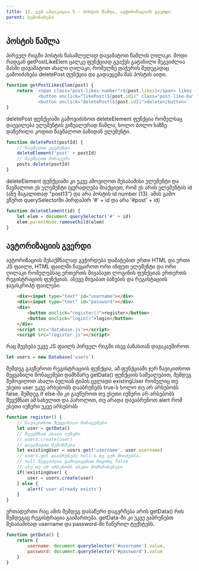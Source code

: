 ```yaml
---
title: 12. ვებ აპლიკაცია 5 - პოსტის წაშლა, ავტორიზაციის გვერდი
parent: სემინარები
---
```


## პოსტის წაშლა
 პირველ რიგში პოსტის წასაშლელად დავამატოთ წაშლის ღილაკი. მოდი რადგან getPostLikeElem ცალკე ფუნქციად გვაქვს გატანილი შეგვიძლია მასში დავამატოთ ახალი ღილაკი, რომელზე დაჭერის შედეგადაც გამოიძახება deletePost ფუნქცია და გადაეცემა მას პოსტის აიდი.
```js
function getPostLikesElem(post) {
	return `<span class="post-likes-number">${post.likes}</span> likes
			<button onclick="likePost(${post.id})" class="post-like-button">like</button>
			<button onclick="deletePost(${post.id})">delete</button>`
}
```
deletePost ფუნქციაში გამოვიძახოთ deleteElement ფუნქცია რომელსაც დაევალება ელემენტის ვიზუალურად წაშლა, ხოლო ბოლო ხაზზე დაწერილი კოდით წავშალოთ ბაზიდან ელემენტი.
```js
function deletePost(postId) {
	// წავშალოთ ელემენტი
	deleteElement('post' + postId)
	// წავშალოთ მონაცემი
	posts.delete(postId)
}
```
deleteElement ფუნქციაში კი უკვე ამოვიღოთ შესაბამისი ელემენტი და წავშალოთ ეს ელემენტი (ყურადღება მიაქციეთ, რომ ეს არის ელემენტის id (ანუ მაგალითად "post13") და არა პოსტის id number (13). ამის გამო ვწერთ querySelectorში პირდაპირ '#' + id და არა '#post' + id)
```js
function deleteElement(id) {
	let elem = document.querySelector('#' + id)
	elem.parentNode.removeChild(elem)
}
```
## ავტორიზაციის გვერდი
ავტორიზაციის შესაქმნალად გვჭირდება დამატებით ერთი HTML და ერთი JS ფაილი, HTML ფაილში ჩავყაროთ ორი ინფუთ ელემენტი და ორი ღილაკი რომელებსაც ერთერთს მივაბავთ ლოგინის ფუნქციას ერთერთს რეგისტრაციის ფუნქციას. ასევე მივაბათ ბაზების და რეგისტაციის ჯავასკრიპტ ფაილები.
```html
    <div><input type="text" id="username"></div>
	<div><input type="text" id="password"></div>
	<div>
		<button onclick="register()">register</button>
		<button onclick="login()">login</button>
	</div>
	<script src="database.js"></script>
	<script src="register.js"></script>
```
რაც შეეხება უკვე JS ფაილს პირველ რიგში ისევ ბაზასთან დავაკავშიროთ 
```js
let users = new Database('users')
```
შემდეგ გავწეროთ რეგისტრაციის ფუნქცია, ამ ფუნქციაში ჯერ წავიკითხოთ შეყვანილი მონაცემები დამხმარე getData() ფუნქციის საშუალებით, შემდეგ შემოვიღოთ ახალი ბულიან ტიპის ცვლადი existingUser რომელიც თუ ესეთი user უკვე არსებობს დააბრუნებს true-ს ხოლო თუ არ არსებობს false. შემდეგ if else-ში კი გავწეროთ თუ ესეთი იუზერი არ არსებობს შევქმნათ ამ სახელით და პაროლით, თუ არადა დავაბრუნოთ alert რომ ესეთი იუზერი უკვე არსებობს 
```js
function register() {
	// წავიკითხოთ შეყვანილი მონაცემები
	let user = getData()
	// შევქმნათ ახალი იუზერი
	// users.create(user)
	// დავამატოთ შემოწმება
	let existingUser = users.get('username', user.username)
	// users.get დააბრუნებს null-ს თუ ვერ მოიძებნა.
	// null შეგვიძლია გამოვიყენოთ როგორც false
	// ანუ თუ არ არსებობს ასეთი მომხმარებელი
	if(!existingUser) {
		user = users.create(user)
	} else {
		alert('user already exists')
	}
}
```
ერთადერთი რაც ამის შემდეგ დასაწერი დაგვრჩება არის getData() რის შემდეგაც რეგისტრაცია გაიმართება. getData-ში კი უკვე ვაბრუნებთ შესაბამისად username და password-ში ჩაწერილ ტექსტებს.

```js
function getData() {
	return {
		username: document.querySelector('#username').value,
		password: document.querySelector('#password').value
	}
}
```
